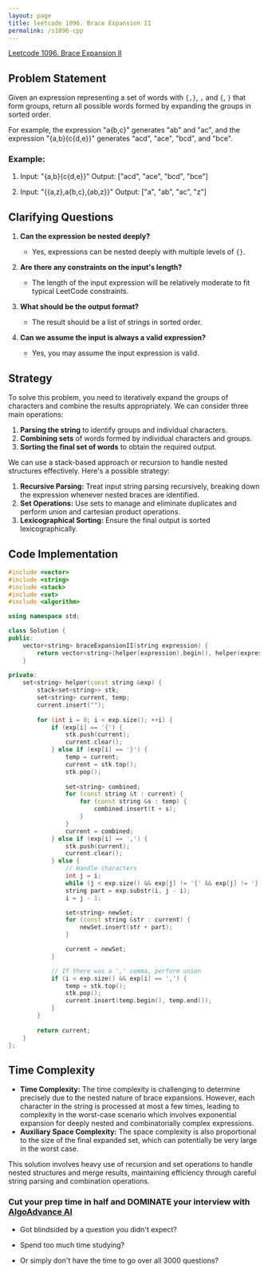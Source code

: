 ```yaml
---
layout: page
title: leetcode 1096. Brace Expansion II
permalink: /s1096-cpp
---
```

[Leetcode 1096. Brace Expansion II](https://algoadvance.github.io/algoadvance/l1096)
## Problem Statement

Given an expression representing a set of words with `{,}`, `,` and `{`, `}` that form groups, return all possible words formed by expanding the groups in sorted order.

For example, the expression "a{b,c}" generates "ab" and "ac", and the expression "{a,b}{c{d,e}}" generates "acd", "ace", "bcd", and "bce".

### Example:
1. Input: "{a,b}{c{d,e}}"
   Output: ["acd", "ace", "bcd", "bce"]

2. Input: "\{\{a,z},a{b,c},{ab,z}}"
   Output: ["a", "ab", "ac", "z"]

## Clarifying Questions
1. **Can the expression be nested deeply?**
   - Yes, expressions can be nested deeply with multiple levels of `{}`.

2. **Are there any constraints on the input's length?**
   - The length of the input expression will be relatively moderate to fit typical LeetCode constraints.

3. **What should be the output format?**
   - The result should be a list of strings in sorted order.

4. **Can we assume the input is always a valid expression?**
   - Yes, you may assume the input expression is valid.

## Strategy
To solve this problem, you need to iteratively expand the groups of characters and combine the results appropriately. We can consider three main operations:
1. **Parsing the string** to identify groups and individual characters.
2. **Combining sets** of words formed by individual characters and groups.
3. **Sorting the final set of words** to obtain the required output.

We can use a stack-based approach or recursion to handle nested structures effectively. Here's a possible strategy:
1. **Recursive Parsing:** Treat input string parsing recursively, breaking down the expression whenever nested braces are identified.
2. **Set Operations:** Use sets to manage and eliminate duplicates and perform union and cartesian product operations.
3. **Lexicographical Sorting:** Ensure the final output is sorted lexicographically.

## Code Implementation

```cpp
#include <vector>
#include <string>
#include <stack>
#include <set>
#include <algorithm>

using namespace std;

class Solution {
public:
    vector<string> braceExpansionII(string expression) {
        return vector<string>(helper(expression).begin(), helper(expression).end());
    }
    
private:
    set<string> helper(const string &exp) {
        stack<set<string>> stk;
        set<string> current, temp;
        current.insert("");
        
        for (int i = 0; i < exp.size(); ++i) {
            if (exp[i] == '{') {
                stk.push(current);
                current.clear();
            } else if (exp[i] == '}') {
                temp = current;
                current = stk.top();
                stk.pop();
                
                set<string> combined;
                for (const string &t : current) {
                    for (const string &s : temp) {
                        combined.insert(t + s);
                    }
                }
                current = combined;
            } else if (exp[i] == ',') {
                stk.push(current);
                current.clear();
            } else {
                // Handle characters
                int j = i;
                while (j < exp.size() && exp[j] != '{' && exp[j] != '}' && exp[j] != ',') ++j;
                string part = exp.substr(i, j - i);
                i = j - 1;

                set<string> newSet;
                for (const string &str : current) {
                    newSet.insert(str + part);
                }

                current = newSet;
            }

            // If there was a ',' comma, perform union
            if (i < exp.size() && exp[i] == ',') {
                temp = stk.top();
                stk.pop();
                current.insert(temp.begin(), temp.end());
            }
        }
        
        return current;
    }
};
```

## Time Complexity

- **Time Complexity:** The time complexity is challenging to determine precisely due to the nested nature of brace expansions. However, each character in the string is processed at most a few times, leading to complexity in the worst-case scenario which involves exponential expansion for deeply nested and combinatorially complex expressions.
- **Auxiliary Space Complexity:** The space complexity is also proportional to the size of the final expanded set, which can potentially be very large in the worst case.

This solution involves heavy use of recursion and set operations to handle nested structures and merge results, maintaining efficiency through careful string parsing and combination operations.


### Cut your prep time in half and DOMINATE your interview with [AlgoAdvance AI](https://algoAdvance.com)

- Got blindsided by a question you didn't expect?

- Spend too much time studying?

- Or simply don't have the time to go over all 3000 questions?

